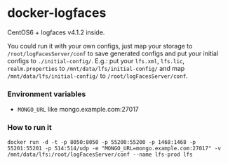 docker-logfaces
====================

CentOS6 + logfaces v4.1.2 inside.

You could run it with your own configs, just map your storage to `/root/logFacesServer/conf` to save generated 
configs and put your initial configs to `./initial-config/`. 
E.g.: put your `lfs.xml`, `lfs.lic`, `realm.properties` to `/mnt/data/lfs/initial-config/` and map `/mnt/data/lfs/initial-config/` to `/root/logFacesServer/conf`.

### Environment variables
* `MONGO_URL` like mongo.example.com:27017

### How to run it
```
docker run -d -t -p 8050:8050 -p 55200:55200 -p 1468:1468 -p 55201:55201 -p 514:514/udp -e "MONGO_URL=mongo.example.com:27017" -v /mnt/data/lfs:/root/logFacesServer/conf --name lfs-prod lfs
```